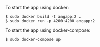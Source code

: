 To start the app using docker:
```
$ sudo docker build -t angapp:2 .
$ sudo docker run -p 4200:4200 angapp:2
```

To start the app using docker-compose:
```
$ sudo docker-compose up
```